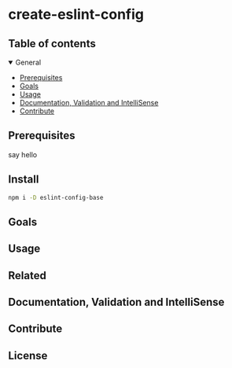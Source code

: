 # create-eslint-config

## Table of contents

<details open><summary>General</summary>

- [Prerequisites](#prerequisites)
- [Goals](#goals)
- [Usage](#usage)
- [Documentation, Validation and IntelliSense](#documentation-validation-and-intellisense)
- [Contribute](#contribute)
  </details>

## Prerequisites

say hello

## Install

```sh
npm i -D eslint-config-base
```

## Goals

## Usage

## Related

## Documentation, Validation and IntelliSense

## Contribute

## License
